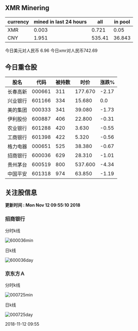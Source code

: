 ## XMR Minering

|currency|mined in last 24 hours|all|in pool|
|---|---|---|---|
|XMR|0.003|0.721|0.05|
|CNY|1.951|535.41|36.843|

今日美元对人民币 6.96	今日xmr对人民币742.69


## 今日重仓股 

|股名|代码|被持数|时价|涨跌%|
|---|---|---|---|---|
|长春高新|000661|311|177.670|-2.17|
|兴业银行|601166|334|15.680|0.0|
|美的集团|000333|341|39.080|-1.73|
|伊利股份|600887|406|22.800|-0.31|
|农业银行|601288|420|3.630|-0.55|
|工商银行|601398|422|5.320|-0.56|
|格力电器|000651|525|38.380|-0.67|
|招商银行|600036|629|28.310|-1.01|
|贵州茅台|600519|800|537.600|-4.34|
|中国平安|601318|974|63.850|-1.19|

## 关注股信息
**更新时间 : Mon Nov 12 09:55:10 2018**
### 招商银行 
分时k线

![600036min](http://image.sinajs.cn/newchart/min/n/sh600036.gif)

日k线

![600036day](http://image.sinajs.cn/newchart/daily/n/sh600036.gif)

### 京东方Ａ 
分时k线

![000725min](http://image.sinajs.cn/newchart/min/n/sz000725.gif)

日k线

![000725day](http://image.sinajs.cn/newchart/daily/n/sz000725.gif)

2018-11-12 09:55
